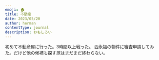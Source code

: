 ```yaml
---
emoji: 🏠
title: 不動産
date: 2023/05/20
author: herman
contentType: journal
description: おもしろい
---
```

初めて不動産屋に行った。3時間以上戦った。
西永福の物件に審査申請してみた。だけど他の候補も探す旅はまだまだ終わらない。
